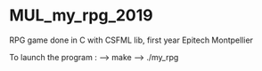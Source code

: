 # MUL_my_rpg_2019
RPG game done in C with CSFML lib, first year Epitech Montpellier

To launch the program :
--> make
--> ./my_rpg
